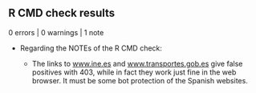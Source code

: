 
## R CMD check results

0 errors | 0 warnings | 1 note

* Regarding the NOTEs of the R CMD check:

  * The links to www.ine.es and www.transportes.gob.es give false positives with 403, while in fact they work just fine in the web browser. It must be some bot protection of the Spanish websites.
